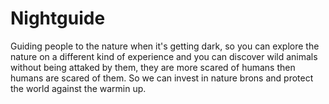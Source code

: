 # Nightguide
Guiding people to the nature when it's getting dark, so you can explore the nature on a different kind of experience and you can discover
wild animals without being attaked by them, they are more scared of humans then humans are scared of them. So we can invest in nature brons
and protect the world against the warmin up.
